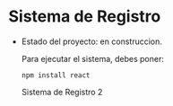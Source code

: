 <h1> Sistema de Registro </h1>

- Estado del proyecto: en construccion.

  Para ejecutar el sistema, debes poner:

  ``` npm install react ```

  Sistema de Registro 2 
